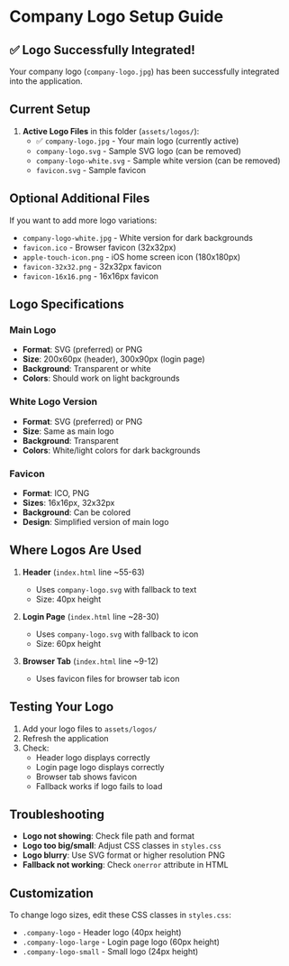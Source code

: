 # Company Logo Setup Guide

## ✅ Logo Successfully Integrated!

Your company logo (`company-logo.jpg`) has been successfully integrated into the application.

## Current Setup

1. **Active Logo Files** in this folder (`assets/logos/`):
   - ✅ `company-logo.jpg` - Your main logo (currently active)
   - `company-logo.svg` - Sample SVG logo (can be removed)
   - `company-logo-white.svg` - Sample white version (can be removed)
   - `favicon.svg` - Sample favicon

## Optional Additional Files

If you want to add more logo variations:
   - `company-logo-white.jpg` - White version for dark backgrounds
   - `favicon.ico` - Browser favicon (32x32px)
   - `apple-touch-icon.png` - iOS home screen icon (180x180px)
   - `favicon-32x32.png` - 32x32px favicon
   - `favicon-16x16.png` - 16x16px favicon

## Logo Specifications

### Main Logo
- **Format**: SVG (preferred) or PNG
- **Size**: 200x60px (header), 300x90px (login page)
- **Background**: Transparent or white
- **Colors**: Should work on light backgrounds

### White Logo Version
- **Format**: SVG (preferred) or PNG
- **Size**: Same as main logo
- **Background**: Transparent
- **Colors**: White/light colors for dark backgrounds

### Favicon
- **Format**: ICO, PNG
- **Sizes**: 16x16px, 32x32px
- **Background**: Can be colored
- **Design**: Simplified version of main logo

## Where Logos Are Used

1. **Header** (`index.html` line ~55-63)
   - Uses `company-logo.svg` with fallback to text
   - Size: 40px height

2. **Login Page** (`index.html` line ~28-30)
   - Uses `company-logo.svg` with fallback to icon
   - Size: 60px height

3. **Browser Tab** (`index.html` line ~9-12)
   - Uses favicon files for browser tab icon

## Testing Your Logo

1. Add your logo files to `assets/logos/`
2. Refresh the application
3. Check:
   - Header logo displays correctly
   - Login page logo displays correctly
   - Browser tab shows favicon
   - Fallback works if logo fails to load

## Troubleshooting

- **Logo not showing**: Check file path and format
- **Logo too big/small**: Adjust CSS classes in `styles.css`
- **Logo blurry**: Use SVG format or higher resolution PNG
- **Fallback not working**: Check `onerror` attribute in HTML

## Customization

To change logo sizes, edit these CSS classes in `styles.css`:
- `.company-logo` - Header logo (40px height)
- `.company-logo-large` - Login page logo (60px height)
- `.company-logo-small` - Small logo (24px height)
